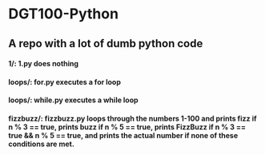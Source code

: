 # DGT100-Python
## A repo with a lot of dumb python code

#### 1/: 1.py does nothing

#### loops/: for.py executes a for loop
#### loops/: while.py executes a while loop

#### fizzbuzz/: fizzbuzz.py loops through the numbers 1-100 and prints fizz if n % 3 == true, prints buzz if n % 5 == true, prints FizzBuzz if n % 3 == true && n % 5 == true, and prints the actual number if none of these conditions are met.
